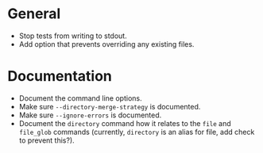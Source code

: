 # General
- Stop tests from writing to stdout.
- Add option that prevents overriding any existing files.

# Documentation
- Document the command line options.
- Make sure `--directory-merge-strategy` is documented.
- Make sure `--ignore-errors` is documented.
- Document the `directory` command how it relates to the `file` and `file_glob`
  commands (currently, `directory` is an alias for file, add check to prevent
  this?).
